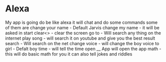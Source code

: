 # Alexa
My app is going do be like alexa it will chat and do some commands some of them are 
change your name - Default Jarvis 
change my name - it will be asked in start 
clear<> - clear the screen 
go to - Will search any thing on the internet 
play song - will search it on youtube and give you the best result 
search - Will search on the net 
change voice - will change the boy voice to girl - Defalt boy 
time - will tell the time 
open __ App will open the app math - this will do basic math for you 
it can also tell jokes and riddles

